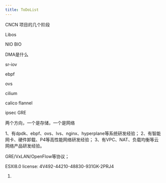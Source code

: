 ```yaml
---
title: ToDoList
---
```










CNCN 项目的几个阶段



Libos

NIO BIO



DMA是什么





sr-iov

ebpf

ovs

cilium 

calico flannel



ipsec GRE



两个方向，一个是存储，一个是网络

1、有dpdk、ebpf、ovs、lvs、nginx、hyperplane等系统研发经验； 2、有智能网卡、硬件卸载、P4等高性能网络研发经验； 3、有VPC、NAT、负载均衡等云网络产品研发经验。

GRE/VxLAN/OpenFlow等协议；





ESXI8.0 license: 4V492-44210-48830-931GK-2PRJ4 







1. 

